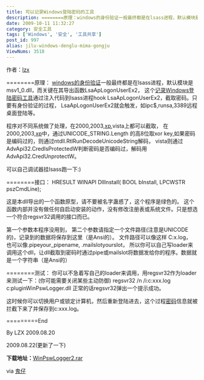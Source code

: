 ```yaml
---
title: 可以记录Windows登陆密码的工具
description: ========原理：windows的身份验证一般最终都是在lsass进程，默认模块是msv1_0.dll，而关键在其导出函数LsaApLogonUserEx2，这个记录Windows登陆密码工具通过注入代码到lsass进程hookLsaApLogonUserEx2，截取密码。只要有身份验证的过程，LsaApLogonUserEx2就会触发，如ipc$,runsa,3389远程桌面登陆等。程序对不同系统做了处理，在2000,2003,xp,vista上都可以截取，在2000,2003,xp中，通过UNICODE_STRING.Length的高8位取xorkey,如果密码是编码过的，则通过ntdll.RtlRunDecodeUnicodeString解码，vista则通过AdvApi32.CredIsProtectedW判断密码是否编码过，解码用AdvApi32.CredUnprotectW。……
date: 2009-10-11 11:32:27
category: 安全工具
tags: ['Windows', '安全', '工具共享']
post_id: 997
alias: jilu-windows-denglu-mima-gongju
ViewNums: 3518
---
```


作者：[lzx](http://t00ls.net/viewthread.php?tid=2852)

========原理：
[windows的身份验证](http://jilu-windows-denglu-mima-gongju)一般最终都是在lsass进程，默认模块是msv1_0.dll，而关键在其导出函数LsaApLogonUserEx2，
这个[记录Windows登陆密码工具](/blog/jilu-windows-denglu-mima-gongju)通过注入代码到lsass进程hook LsaApLogonUserEx2，截取密码。只要有身份验证的过程，
LsaApLogonUserEx2就会触发，如ipc$,runsa,3389远程桌面登陆等。

程序对不同系统做了处理，在2000,2003,[xp](/blog/deepin-litexp-windows-xp-sp3-v62),vista上都可以截取，
在2000,2003,[xp](/blog/deepin-ghost-xp-sp3-v90-iso)中，通过UNICODE_STRING.Length 的高8位取xor key,如果密码是编码过的，则通过ntdll.RtlRunDecodeUnicodeString解码，
vista则通过AdvApi32.CredIsProtectedW判断密码是否编码过，解码用AdvApi32.CredUnprotectW。

可以自己调试器挂lsass跑一下:)

========接口：
HRESULT WINAPI DllInstall( BOOL bInstall, LPCWSTR pszCmdLine);

这是本dll导出的一个函数原型，请不要被名字蛊惑了，这个程序是绿色的。
这个函数内部并没有做任何自启动安装的动作，没有修改注册表或系统文件。只是想选一个符合regsvr32调用的接口而已。

第一个参数本程序没用到，
第二个参数请指定一个文件路径(注意是UNICODE的)，记录到的数据将保存到这里（是Ansi的）。
文件路径可以像这样 C:x.log，
也可以像\.pipeyour_pipename, \.mailslotyourslot，
所以你可以自己写loader来调用这个dll，让dll截取到密码时通过pipe或mailslot将数据发给你的程序。数据就是一个字符串（是Ansi的）

========测试：
你可以不急着写自己的loader来调用，用regsvr32作为loader来测试一下：(你可能需要关闭某些主动防御)
regsvr32 /n /i:c:xxx.log c:pluginWinPswLogger.dll
正常的话regsvr32弹出一个提示成功。

这时候你可以切换用户或锁定计算机，然后重新登陆进去，这个过程[密码](/blog/jilu-windows-denglu-mima-gongju)信息就被拦截下来了并保存到c:xxx.log。

=========End

By LZX
2009.08.20

2009.08.22(更新了一下)

**下载地址：**[WinPswLogger2.rar](http://huaidan.org/wp-content/uploads/2009/09/WinPswLogger2.rar)

via [鬼仔](http://huaidan.org/)

